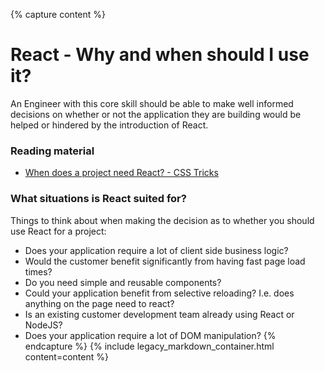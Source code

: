 {% capture content %}
# React - Why and when should I use it?

An Engineer with this core skill should be able to make well informed decisions on whether or not
the application they are building would be helped or hindered by the introduction of React.

### Reading material

- [When does a project need React? - CSS Tricks](https://css-tricks.com/project-need-react/)

### What situations is React suited for?

Things to think about when making the decision as to whether you should use React for a project:

- Does your application require a lot of client side business logic?
- Would the customer benefit significantly from having fast page load times?
- Do you need simple and reusable components?
- Could your application benefit from selective reloading? I.e. does anything on the page need to react?
- Is an existing customer development team already using React or NodeJS?
- Does your application require a lot of DOM manipulation?
{% endcapture %}
{% include legacy_markdown_container.html content=content %}
